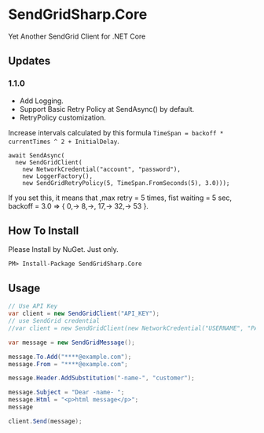 SendGridSharp.Core
=============

Yet Another SendGrid Client for .NET Core
## Updates

### 1.1.0
* Add Logging.
* Support Basic Retry Policy at SendAsync() by default. 
* RetryPolicy customization.

Increase intervals calculated by this formula `TimeSpan = backoff * currentTimes ^ 2 + InitialDelay`. 
```
await SendAsync(
  new SendGridClient(
    new NetworkCredential("account", "password"),
    new LoggerFactory(),
    new SendGridRetryPolicy(5, TimeSpan.FromSeconds(5), 3.0)));
```
If you set this, it means that ,max retry = 5 times, fist waiting = 5 sec,  backoff = 3.0 => { 0,-> 8,->, 17,-> 32,-> 53 }.

## How To Install

Please Install by NuGet. Just only.

```
PM> Install-Package SendGridSharp.Core
```

## Usage

```csharp
// Use API Key
var client = new SendGridClient("API_KEY");
// use SendGrid credential
//var client = new SendGridClient(new NetworkCredential("USERNAME", "PASSWORD"));

var message = new SendGridMessage();

message.To.Add("****@example.com");
message.From = "****@example.com";

message.Header.AddSubstitution("-name-", "customer");

message.Subject = "Dear -name- ";
message.Html = "<p>html message</p>";
message

client.Send(message);
```
